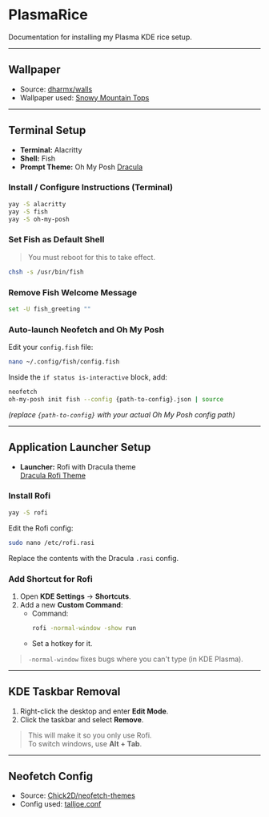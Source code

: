 # PlasmaRice
Documentation for installing my Plasma KDE rice setup.

---

## Wallpaper

- Source: [dharmx/walls](https://github.com/dharmx/walls/tree/main)  
- Wallpaper used: [Snowy Mountain Tops](https://github.com/dharmx/walls/blob/main/nord/a_snowy_mountain_tops.jpg)

---

## Terminal Setup

- **Terminal:** Alacritty
- **Shell:** Fish
- **Prompt Theme:** Oh My Posh [Dracula ](https://draculatheme.com/oh-my-posh)

### Install / Configure Instructions (Terminal)

```bash
yay -S alacritty
yay -S fish
yay -S oh-my-posh
```

### Set Fish as Default Shell
> You must reboot for this to take effect.

```bash
chsh -s /usr/bin/fish
```

### Remove Fish Welcome Message

```bash
set -U fish_greeting ""
```

### Auto-launch Neofetch and Oh My Posh

Edit your `config.fish` file:

```bash
nano ~/.config/fish/config.fish
```

Inside the `if status is-interactive` block, add:

```bash
neofetch
oh-my-posh init fish --config {path-to-config}.json | source
```
*(replace `{path-to-config}` with your actual Oh My Posh config path)*

---

## Application Launcher Setup

- **Launcher:** Rofi with Dracula theme  
  [Dracula Rofi Theme](https://github.com/dracula/rofi)

### Install Rofi

```bash
yay -S rofi
```

Edit the Rofi config:

```bash
sudo nano /etc/rofi.rasi
```

Replace the contents with the Dracula `.rasi` config.

### Add Shortcut for Rofi
1. Open **KDE Settings** → **Shortcuts**.
2. Add a new **Custom Command**:
   - Command:
     ```bash
     rofi -normal-window -show run
     ```
   - Set a hotkey for it.

> `-normal-window` fixes bugs where you can't type (in KDE Plasma).

---

## KDE Taskbar Removal

1. Right-click the desktop and enter **Edit Mode**.
2. Click the taskbar and select **Remove**.

> This will make it so you only use Rofi.  
> To switch windows, use **Alt + Tab**.

---

## Neofetch Config

- Source: [Chick2D/neofetch-themes](https://github.com/Chick2D/neofetch-themes)  
- Config used: [talljoe.conf](https://github.com/chick2d/neofetch-themes/blob/main/normal/talljoe.conf)
